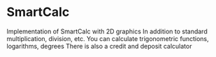 # SmartCalc
Implementation of SmartCalc with 2D graphics
In addition to standard multiplication, division, etc.
You can calculate trigonometric functions, logarithms, degrees
There is also a credit and deposit calculator
